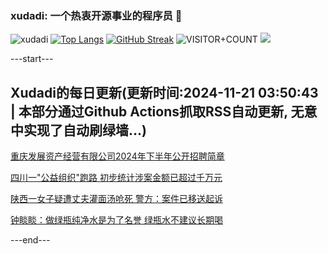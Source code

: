 ### xudadi: 一个热衷开源事业的程序员 👋

![xudadi](https://github-readme-stats-git-masterorgs-github-readme-stats-team.vercel.app/api?username=xudadi)
[![Top Langs](https://github-readme-stats.vercel.app/api/top-langs/?username=xudadi)](https://github.com/anuraghazra/github-readme-stats)
[![GitHub Streak](https://streak-stats.demolab.com?user=xudadi&locale=zh_Hans)](https://git.io/streak-stats)
![VISITOR+COUNT](https://komarev.com/ghpvc/?username=xudadi&label=VISITOR+COUNT)
![](https://raw.githubusercontent.com/xudadi/xudadi/main/assets/github-contribution-grid-snake.svg)


---start---

## Xudadi的每日更新(更新时间:2024-11-21 03:50:43 | 本部分通过Github Actions抓取RSS自动更新, 无意中实现了自动刷绿墙...)

[重庆发展资产经营有限公司2024年下半年公开招聘简章](https://www.gongkaoleida.com/article/2201905)

[四川一"公益组织"跑路 初步统计涉案金额已超过千万元](https://m.163.com/news/article/JHFAV6RE0514BE2Q.html)

[陕西一女子疑遭丈夫灌面汤呛死 警方：案件已移送起诉](https://m.163.com/news/article/JHFL3H9R051492T3.html)

[钟睒睒：做绿瓶纯净水是为了名誉 绿瓶水不建议长期喝](https://m.163.com/news/article/JHF01L960530JPVV.html)

---end---
